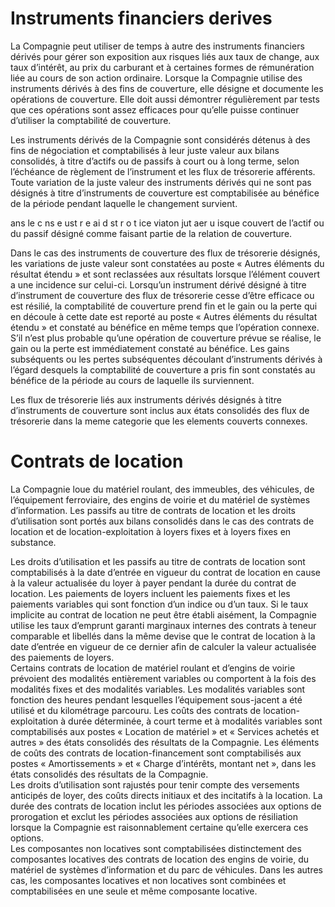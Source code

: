 # Instruments financiers derives

La Compagnie peut utiliser de temps à autre des instruments financiers dérivés pour gérer son exposition aux risques liés aux taux de change, aux taux d’intérêt, au prix du carburant et à certaines formes de rémunération liée au cours de son action ordinaire. Lorsque la Compagnie utilise des instruments dérivés à des fins de couverture, elle désigne et documente les opérations de couverture. Elle doit aussi démontrer régulièrement par tests que ces opérations sont assez efficaces pour qu’elle puisse continuer d’utiliser la comptabilité de couverture.

Les instruments dérivés de la Compagnie sont considérés détenus à des fins de négociation et comptabilisés à leur juste valeur aux bilans consolidés, à titre d’actifs ou de passifs à court ou à long terme, selon l’échéance de règlement de l’instrument et les flux de trésorerie afférents. Toute variation de la juste valeur des instruments dérivés qui ne sont pas désignés à titre d’instruments de couverture est comptabilisée au bénéfice de la période pendant laquelle le changement survient.

ans le c  ns e  ust r e ai d st r o t  ice   viaton jut aer u isque couvert de l’actif ou du passif désigné comme faisant partie de la relation de couverture.

Dans le cas des instruments de couverture des flux de trésorerie désignés, les variations de juste valeur sont constatées au poste « Autres éléments du résultat étendu » et sont reclassées aux résultats lorsque l’élément couvert a une incidence sur celui-ci. Lorsqu’un instrument dérivé désigné à titre d’instrument de couverture des flux de trésorerie cesse d’être efficace ou est résilié, la comptabilité de couverture prend fin et le gain ou la perte qui en découle à cette date est reporté au poste « Autres éléments du résultat étendu » et constaté au bénéfice en même temps que l’opération connexe. S’il n’est plus probable qu’une opération de couverture prévue se réalise, le gain ou la perte est immédiatement constaté au bénéfice. Les gains subséquents ou les pertes subséquentes découlant d’instruments dérivés à l’égard desquels la comptabilité de couverture a pris fin sont constatés au bénéfice de la période au cours de laquelle ils surviennent.

Les flux de trésorerie liés aux instruments dérivés désignés à titre d’instruments de couverture sont inclus aux états consolidés des flux de trésorerie dans la meme categorie que les elements couverts connexes.

# Contrats de location

La Compagnie loue du matériel roulant, des immeubles, des véhicules, de l’équipement ferroviaire, des engins de voirie et du matériel de systèmes d’information. Les passifs au titre de contrats de location et les droits d’utilisation sont portés aux bilans consolidés dans le cas des contrats de location et de location-exploitation à loyers fixes et à loyers fixes en substance.

Les droits d’utilisation et les passifs au titre de contrats de location sont comptabilisés à la date d’entrée en vigueur du contrat de location en cause à la valeur actualisée du loyer à payer pendant la durée du contrat de location. Les paiements de loyers incluent les paiements fixes et les paiements variables qui sont fonction d’un indice ou d’un taux. Si le taux implicite au contrat de location ne peut être établi aisément, la Compagnie utilise les taux d’emprunt garanti marginaux internes des contrats à teneur comparable et libellés dans la même devise que le contrat de location à la date d’entrée en vigueur de ce dernier afin de calculer la valeur actualisée des paiements de loyers.   
Certains contrats de location de matériel roulant et d’engins de voirie prévoient des modalités entièrement variables ou comportent à la fois des modalités fixes et des modalités variables. Les modalités variables sont fonction des heures pendant lesquelles l’équipement sous-jacent a été utilisé et du kilométrage parcouru. Les coûts des contrats de location-exploitation à durée déterminée, à court terme et à modalités variables sont comptabilisés aux postes « Location de matériel » et « Services achetés et autres » des états consolidés des résultats de la Compagnie. Les éléments de coûts des contrats de location-financement sont comptabilisés aux postes « Amortissements » et « Charge d’intérêts, montant net », dans les états consolidés des résultats de la Compagnie.   
Les droits d’utilisation sont rajustés pour tenir compte des versements anticipés de loyer, des coûts directs initiaux et des incitatifs à la location. La durée des contrats de location inclut les périodes associées aux options de prorogation et exclut les périodes associées aux options de résiliation lorsque la Compagnie est raisonnablement certaine qu’elle exercera ces options.   
Les composantes non locatives sont comptabilisées distinctement des composantes locatives des contrats de location des engins de voirie, du matériel de systèmes d’information et du parc de véhicules. Dans les autres cas, les composantes locatives et non locatives sont combinées et comptabilisées en une seule et même composante locative.